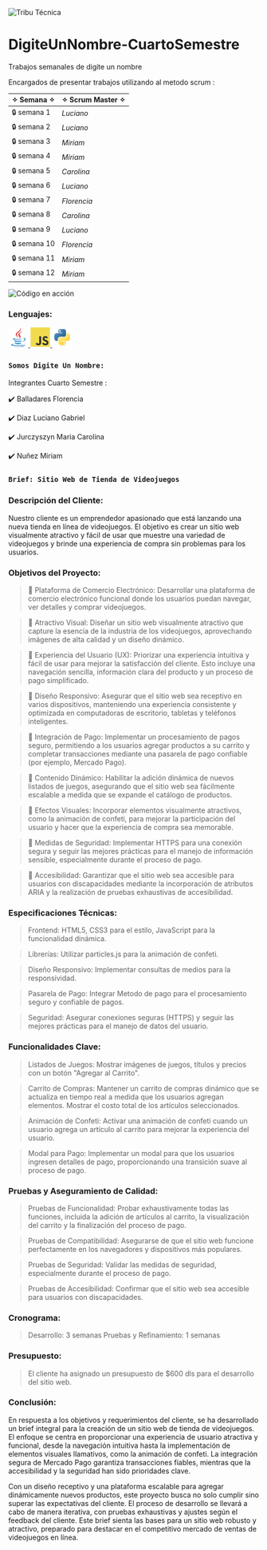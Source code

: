 
![Tribu Técnica](https://github.com/CodeSystem2022/DigiteUnNombre-TercerSemestre/assets/112590235/16335371-7ef6-475e-8733-2303b90f10df)






# DigiteUnNombre-CuartoSemestre

Trabajos semanales de digite un nombre

Encargados de presentar trabajos utilizando al metodo scrum :



| ✧ Semana ✧ | ✧ Scrum Master ✧ |
| ---- | ---- |
| :lock:  semana 1 | *Luciano* |
| :lock:  semana 2 | *Luciano* |
| :lock:  semana 3 | *Miriam* |
| :lock:  semana 4 | *Miriam* |
| :lock:  semana 5 | *Carolina* |
| :lock:  semana 6 | *Luciano* |
| :lock:  semana 7 | *Florencia* |
| :lock:  semana 8 | *Carolina* |
| :lock:  semana 9 | *Luciano* |
| :lock:  semana 10 | *Florencia* |
| :lock:  semana 11 | *Miriam* |
| :lock:  semana 12 | *Miriam* |


![Código en acción](https://media.giphy.com/media/VTtANKl0beDFQRLDTh/giphy.gif)

<h3 align="left">Lenguajes:</h3>
<p align="left"> <a href="https://www.java.com" target="_blank" rel="noreferrer"> <img src="https://raw.githubusercontent.com/devicons/devicon/master/icons/java/java-original.svg" alt="java" width="40" height="40"/> </a> <a href="https://developer.mozilla.org/en-US/docs/Web/JavaScript" target="_blank" rel="noreferrer"> <img src="https://raw.githubusercontent.com/devicons/devicon/master/icons/javascript/javascript-original.svg" alt="javascript" width="40" height="40"/> </a> <a href="https://www.python.org" target="_blank" rel="noreferrer"> <img src="https://raw.githubusercontent.com/devicons/devicon/master/icons/python/python-original.svg" alt="python" width="40" height="40"/> </a> </p>

### `Somos Digite Un Nombre:`

Integrantes Cuarto Semestre : 

:heavy_check_mark: Balladares Florencia

:heavy_check_mark: Diaz Luciano Gabriel

:heavy_check_mark: Jurczyszyn Maria Carolina

:heavy_check_mark: Nuñez Miriam


### `Brief: Sitio Web de Tienda de Videojuegos`

### **Descripción del Cliente:**
Nuestro cliente es un emprendedor apasionado que está lanzando una nueva tienda en línea de videojuegos. El objetivo es crear un sitio web visualmente atractivo y fácil de usar que muestre una variedad de videojuegos y brinde una experiencia de compra sin problemas para los usuarios.

### **Objetivos del Proyecto:**

> 👾 Plataforma de Comercio Electrónico: Desarrollar una plataforma de comercio electrónico funcional donde los usuarios puedan navegar, ver detalles y comprar videojuegos.

> 👾 Atractivo Visual: Diseñar un sitio web visualmente atractivo que capture la esencia de la industria de los videojuegos, aprovechando imágenes de alta calidad y un diseño dinámico.

> 👾 Experiencia del Usuario (UX): Priorizar una experiencia intuitiva y fácil de usar para mejorar la satisfacción del cliente. Esto incluye una navegación sencilla, información clara del producto y un proceso de pago simplificado.

> 👾 Diseño Responsivo: Asegurar que el sitio web sea receptivo en varios dispositivos, manteniendo una experiencia consistente y optimizada en computadoras de escritorio, tabletas y teléfonos inteligentes.

> 👾 Integración de Pago: Implementar un procesamiento de pagos seguro, permitiendo a los usuarios agregar productos a su carrito y completar transacciones mediante una pasarela de pago confiable (por ejemplo, Mercado Pago).

> 👾 Contenido Dinámico: Habilitar la adición dinámica de nuevos listados de juegos, asegurando que el sitio web sea fácilmente escalable a medida que se expande el catálogo de productos.

> 👾 Efectos Visuales: Incorporar elementos visualmente atractivos, como la animación de confeti, para mejorar la participación del usuario y hacer que la experiencia de compra sea memorable.

> 👾 Medidas de Seguridad: Implementar HTTPS para una conexión segura y seguir las mejores prácticas para el manejo de información sensible, especialmente durante el proceso de pago.

> 👾 Accesibilidad: Garantizar que el sitio web sea accesible para usuarios con discapacidades mediante la incorporación de atributos ARIA y la realización de pruebas exhaustivas de accesibilidad.

### **Especificaciones Técnicas:**

> Frontend: HTML5, CSS3 para el estilo, JavaScript para la funcionalidad dinámica.

> Librerías: Utilizar particles.js para la animación de confeti.

> Diseño Responsivo: Implementar consultas de medios para la responsividad.

> Pasarela de Pago: Integrar Metodo de pago para el procesamiento seguro y confiable de pagos.

> Seguridad: Asegurar conexiones seguras (HTTPS) y seguir las mejores prácticas para el manejo de datos del usuario.

### **Funcionalidades Clave:**

> Listados de Juegos: Mostrar imágenes de juegos, títulos y precios con un botón "Agregar al Carrito".

> Carrito de Compras: Mantener un carrito de compras dinámico que se actualiza en tiempo real a medida que los usuarios agregan elementos. Mostrar el costo total de los artículos seleccionados.

> Animación de Confeti: Activar una animación de confeti cuando un usuario agrega un artículo al carrito para mejorar la experiencia del usuario.

> Modal para Pago: Implementar un modal para que los usuarios ingresen detalles de pago, proporcionando una transición suave al proceso de pago.

### **Pruebas y Aseguramiento de Calidad:**

> Pruebas de Funcionalidad: Probar exhaustivamente todas las funciones, incluida la adición de artículos al carrito, la visualización del carrito y la finalización del proceso de pago.

> Pruebas de Compatibilidad: Asegurarse de que el sitio web funcione perfectamente en los navegadores y dispositivos más populares.

> Pruebas de Seguridad: Validar las medidas de seguridad, especialmente durante el proceso de pago.

> Pruebas de Accesibilidad: Confirmar que el sitio web sea accesible para usuarios con discapacidades.

### **Cronograma:**

> Desarrollo: 3 semanas
> Pruebas y Refinamiento: 1 semanas

### **Presupuesto:**
> El cliente ha asignado un presupuesto de $600 dls para el desarrollo del sitio web.

### **Conclusión:**

En respuesta a los objetivos y requerimientos del cliente, se ha desarrollado un brief integral para la creación de un sitio web de tienda de videojuegos. El enfoque se centra en proporcionar una experiencia de usuario atractiva y funcional, desde la navegación intuitiva hasta la implementación de elementos visuales llamativos, como la animación de confeti. La integración segura de Mercado Pago garantiza transacciones fiables, mientras que la accesibilidad y la seguridad han sido prioridades clave.

Con un diseño receptivo y una plataforma escalable para agregar dinámicamente nuevos productos, este proyecto busca no solo cumplir sino superar las expectativas del cliente. El proceso de desarrollo se llevará a cabo de manera iterativa, con pruebas exhaustivas y ajustes según el feedback del cliente. Este brief sienta las bases para un sitio web robusto y atractivo, preparado para destacar en el competitivo mercado de ventas de videojuegos en línea.
